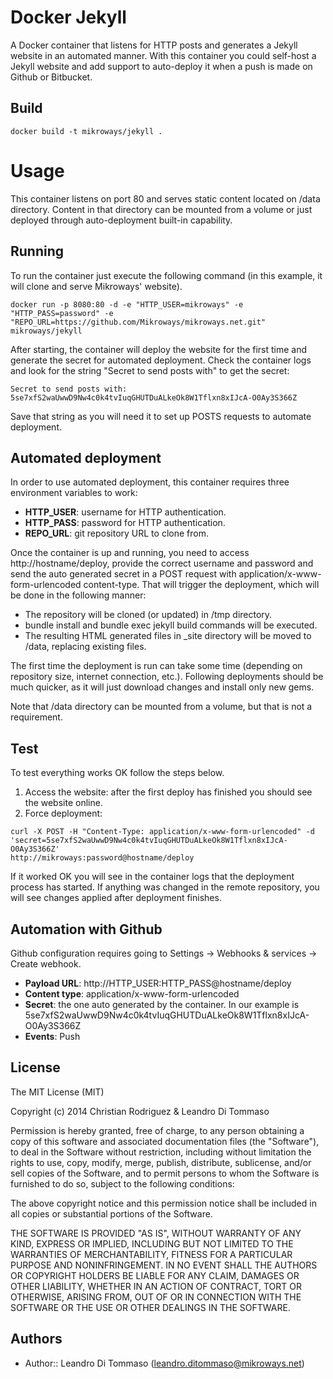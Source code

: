 # Docker Jekyll

A Docker container that listens for HTTP posts and generates a Jekyll website
in an automated manner. With this container you could self-host a Jekyll website
and add support to auto-deploy it when a push is made on Github or Bitbucket.

## Build

```
docker build -t mikroways/jekyll .
```

# Usage

This container listens on port 80 and serves static content located on /data
directory. Content in that directory can be mounted from a volume or just
deployed through auto-deployment built-in capability.

## Running

To run the container just execute the following command (in this example, it
will clone and serve Mikroways' website).

```
docker run -p 8080:80 -d -e "HTTP_USER=mikroways" -e "HTTP_PASS=password" -e
"REPO_URL=https://github.com/Mikroways/mikroways.net.git" mikroways/jekyll
```

After starting, the container will deploy the website for the first time and
generate the secret for automated deployment. Check the container logs and look
for the string "Secret to send posts with" to get the secret:

```
Secret to send posts with:
5se7xfS2waUwwD9Nw4c0k4tvIuqGHUTDuALkeOk8W1Tflxn8xIJcA-O0Ay3S366Z
```

Save that string as you will need it to set up POSTS requests to automate
deployment.

## Automated deployment

In order to use automated deployment, this container requires three environment
variables to work:

* **HTTP_USER**: username for HTTP authentication.
* **HTTP_PASS**: password for HTTP authentication.
* **REPO_URL**: git repository URL to clone from.

Once the container is up and running, you need to access http://hostname/deploy,
provide the correct username and password and send the auto generated secret in
a POST request with application/x-www-form-urlencoded content-type. That will
trigger the deployment, which will be done in the following manner:

* The repository will be cloned (or updated) in /tmp directory.
* bundle install and bundle exec jekyll build commands will be executed.
* The resulting HTML generated files in _site directory will be moved to /data,
  replacing existing files.

The first time the deployment is run can take some time (depending on repository
size, internet connection, etc.). Following deployments should be much quicker,
as it will just download changes and install only new gems.

Note that /data directory can be mounted from a volume, but that is not a
requirement.

## Test

To test everything works OK follow the steps below.

1. Access the website: after the first deploy has finished you should see the
  website online.
2. Force deployment:

```
curl -X POST -H "Content-Type: application/x-www-form-urlencoded" -d
'secret=5se7xfS2waUwwD9Nw4c0k4tvIuqGHUTDuALkeOk8W1Tflxn8xIJcA-O0Ay3S366Z'
http://mikroways:password@hostname/deploy
```

If it worked OK you will see in the container logs that the deployment process
has started. If anything was changed in the remote repository, you will see
changes applied after deployment finishes.

## Automation with Github

Github configuration requires going to Settings -> Webhooks & services -> Create
webhook.

* **Payload URL**: http://HTTP_USER:HTTP_PASS@hostname/deploy
* **Content type**: application/x-www-form-urlencoded
* **Secret**: the one auto generated by the container. In our example is
  5se7xfS2waUwwD9Nw4c0k4tvIuqGHUTDuALkeOk8W1Tflxn8xIJcA-O0Ay3S366Z
* **Events**: Push

## License

The MIT License (MIT)

Copyright (c) 2014 Christian Rodriguez & Leandro Di Tommaso

Permission is hereby granted, free of charge, to any person obtaining a copy
of this software and associated documentation files (the "Software"), to deal
in the Software without restriction, including without limitation the rights
to use, copy, modify, merge, publish, distribute, sublicense, and/or sell
copies of the Software, and to permit persons to whom the Software is
furnished to do so, subject to the following conditions:

The above copyright notice and this permission notice shall be included in
all copies or substantial portions of the Software.

THE SOFTWARE IS PROVIDED "AS IS", WITHOUT WARRANTY OF ANY KIND, EXPRESS OR
IMPLIED, INCLUDING BUT NOT LIMITED TO THE WARRANTIES OF MERCHANTABILITY,
FITNESS FOR A PARTICULAR PURPOSE AND NONINFRINGEMENT. IN NO EVENT SHALL THE
AUTHORS OR COPYRIGHT HOLDERS BE LIABLE FOR ANY CLAIM, DAMAGES OR OTHER
LIABILITY, WHETHER IN AN ACTION OF CONTRACT, TORT OR OTHERWISE, ARISING FROM,
OUT OF OR IN CONNECTION WITH THE SOFTWARE OR THE USE OR OTHER DEALINGS IN
THE SOFTWARE.

## Authors

* Author:: Leandro Di Tommaso (<leandro.ditommaso@mikroways.net>)
